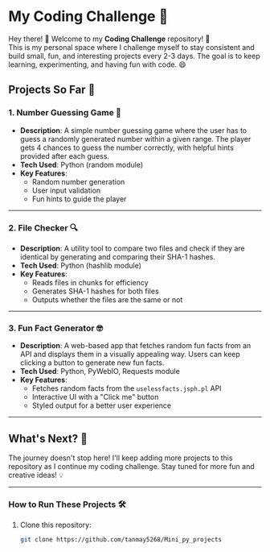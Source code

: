 # My Coding Challenge 🚀

Hey there! 👋 Welcome to my **Coding Challenge** repository! 🎉  
This is my personal space where I challenge myself to stay consistent and build small, fun, and interesting projects every 2-3 days. The goal is to keep learning, experimenting, and having fun with code. 😄

## Projects So Far 📂

### 1. **Number Guessing Game 🎲**
- **Description**: A simple number guessing game where the user has to guess a randomly generated number within a given range. The player gets 4 chances to guess the number correctly, with helpful hints provided after each guess.
- **Tech Used**: Python (random module)
- **Key Features**:
  - Random number generation
  - User input validation
  - Fun hints to guide the player

---

### 2. **File Checker 🔍**
- **Description**: A utility tool to compare two files and check if they are identical by generating and comparing their SHA-1 hashes.
- **Tech Used**: Python (hashlib module)
- **Key Features**:
  - Reads files in chunks for efficiency
  - Generates SHA-1 hashes for both files
  - Outputs whether the files are the same or not

---

### 3. **Fun Fact Generator 🤓**
- **Description**: A web-based app that fetches random fun facts from an API and displays them in a visually appealing way. Users can keep clicking a button to generate new fun facts.
- **Tech Used**: Python, PyWebIO, Requests module
- **Key Features**:
  - Fetches random facts from the `uselessfacts.jsph.pl` API
  - Interactive UI with a "Click me" button
  - Styled output for a better user experience

---

## What's Next? 🔮
The journey doesn't stop here! I'll keep adding more projects to this repository as I continue my coding challenge. Stay tuned for more fun and creative ideas! 💡

---

### How to Run These Projects 🛠️
1. Clone this repository:  
   ```bash
   git clone https://github.com/tanmay5268/Mini_py_projects